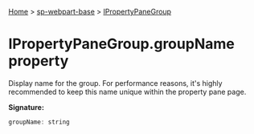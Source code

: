 <!-- docId=sp-webpart-base.ipropertypanegroup.groupname -->

[Home](./index.md) &gt; [sp-webpart-base](./sp-webpart-base.md) &gt; [IPropertyPaneGroup](./sp-webpart-base.ipropertypanegroup.md)

# IPropertyPaneGroup.groupName property

Display name for the group. For performance reasons, it's highly recommended to keep this name unique within the property pane page.

**Signature:**
```javascript
groupName: string
```
